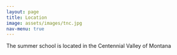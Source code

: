 ```yaml
---
layout: page
title: Location
image: assets/images/tnc.jpg
nav-menu: true
---
```


The summer school is located in the Centennial Valley of Montana
